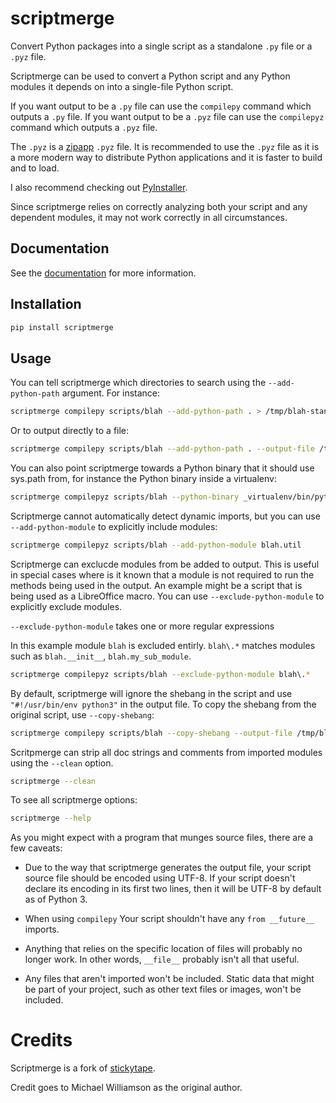 # scriptmerge

Convert Python packages into a single script as a standalone `.py` file or a `.pyz` file.

Scriptmerge can be used to convert a Python script and any Python modules
it depends on into a single-file Python script.

If you want output to be a `.py` file can use the `compilepy` command which outputs a `.py` file.
If you want output to be a `.pyz` file can use the `compilepyz` command which outputs a `.pyz` file.

The `.pyz` is a [zipapp](https://docs.python.org/3/library/zipapp.html) `.pyz` file.
It is recommended to use the `.pyz` file as it is a more modern way to distribute Python applications and it is faster to build and to load.

I also recommend checking out [PyInstaller](http://www.pyinstaller.org/).

Since scriptmerge relies on correctly analyzing both your script and any dependent modules,
it may not work correctly in all circumstances.

## Documentation

See the [documentation](https://github.com/Amourspirit/python-scriptmerge/wiki/) for more information.


## Installation

```sh
pip install scriptmerge
```

## Usage

You can tell scriptmerge which directories to search using the `--add-python-path` argument.
For instance:

```sh
scriptmerge compilepy scripts/blah --add-python-path . > /tmp/blah-standalone
```

Or to output directly to a file:

```sh
scriptmerge compilepy scripts/blah --add-python-path . --output-file /tmp/blah-standalone
```

You can also point scriptmerge towards a Python binary that it should use
sys.path from, for instance the Python binary inside a virtualenv:

```sh
scriptmerge compilepyz scripts/blah --python-binary _virtualenv/bin/python --output-file /tmp/blah-standalone
```

Scriptmerge cannot automatically detect dynamic imports,
but you can use `--add-python-module` to explicitly include modules:

```sh
scriptmerge compilepyz scripts/blah --add-python-module blah.util
```

Scriptmerge can exclucde modules from be added to output.
This is useful in special cases where is it known that a module is not required to run the methods being used in the output.
An example might be a script that is being used as a LibreOffice macro.
You can use `--exclude-python-module` to explicitly exclude modules.

`--exclude-python-module` takes one or more regular expressions

In this example module `blah` is excluded entirly.
`blah\.*` matches modules such as `blah.__init__`, `blah.my_sub_module`.

```sh
scriptmerge compilepyz scripts/blah --exclude-python-module blah\.*
```

By default, scriptmerge will ignore the shebang in the script
and use `"#!/usr/bin/env python3"` in the output file.
To copy the shebang from the original script,
use `--copy-shebang`:

```sh
scriptmerge compilepy scripts/blah --copy-shebang --output-file /tmp/blah-standalone
```

Scritpmerge can strip all doc strings and comments from imported modules using the `--clean` option.

```sh
scriptmerge --clean
```

To see all scriptmerge options:

```sh
scriptmerge --help
```

As you might expect with a program that munges source files, there are a
few caveats:

* Due to the way that scriptmerge generates the output file, your script
  source file should be encoded using UTF-8. If your script doesn't declare
  its encoding in its first two lines, then it will be UTF-8 by default
  as of Python 3.

* When using `compilepy` Your script shouldn't have any ``from __future__`` imports.

* Anything that relies on the specific location of files will probably
  no longer work. In other words, ``__file__`` probably isn't all that
  useful.

* Any files that aren't imported won't be included. Static data that
  might be part of your project, such as other text files or images,
  won't be included.

# Credits

Scriptmerge is a fork of [stickytape](https://pypi.org/project/stickytape/).

Credit goes to Michael Williamson as the original author.
